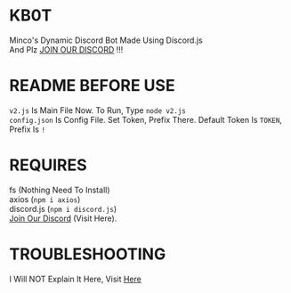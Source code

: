 # KB0T
Minco's Dynamic Discord Bot Made Using Discord.js<br>
And Plz [JOIN OUR DISCORD](https://discord.gg/quaKY62tuZ) !!!

# README BEFORE USE
```v2.js``` Is Main File Now. To Run, Type ```node v2.js```<br>
```config.json``` Is Config File. Set Token, Prefix There. Default Token Is ```TOKEN```, Prefix Is ```!```

# REQUIRES
fs (Nothing Need To Install)<br>
axios (```npm i axios```)<br>
discord.js (```npm i discord.js```)<br>
[Join Our Discord](https://discord.gg/quaKY62tuZ) (Visit Here).

# TROUBLESHOOTING
I Will NOT Explain It Here, Visit [Here](https://github.com/MincoMK/KB0T/blob/Default/TROUBLESHOOTING.md)
